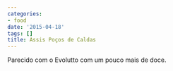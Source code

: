 ```yaml
---
categories:
- food
date: '2015-04-18'
tags: []
title: Assis Poços de Caldas
---
```


Parecido com o Evolutto com um pouco mais de doce.